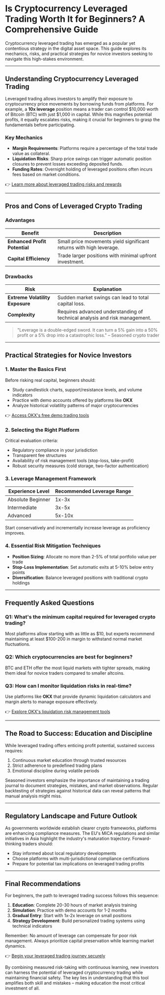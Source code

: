 # Is Cryptocurrency Leveraged Trading Worth It for Beginners? A Comprehensive Guide  

Cryptocurrency leveraged trading has emerged as a popular yet contentious strategy in the digital asset space. This guide explores its mechanics, risks, and practical strategies for novice investors seeking to navigate this high-stakes environment.  

---

## Understanding Cryptocurrency Leveraged Trading  

Leveraged trading allows investors to amplify their exposure to cryptocurrency price movements by borrowing funds from platforms. For example, a **10x leverage** position means a trader can control $10,000 worth of Bitcoin (BTC) with just $1,000 in capital. While this magnifies potential profits, it equally escalates risks, making it crucial for beginners to grasp the fundamentals before participating.  

### Key Mechanics  
- **Margin Requirements**: Platforms require a percentage of the total trade value as collateral.  
- **Liquidation Risks**: Sharp price swings can trigger automatic position closures to prevent losses exceeding deposited funds.  
- **Funding Rates**: Overnight holding of leveraged positions often incurs fees based on market conditions.  

👉 [Learn more about leveraged trading risks and rewards](https://bit.ly/okx-bonus)  

---

## Pros and Cons of Leveraged Crypto Trading  

### Advantages  
| Benefit | Description |  
|---------|-------------|  
| **Enhanced Profit Potential** | Small price movements yield significant returns with high leverage. |  
| **Capital Efficiency** | Trade larger positions with minimal upfront investment. |  

### Drawbacks  
| Risk | Explanation |  
|------|-------------|  
| **Extreme Volatility Exposure** | Sudden market swings can lead to total capital loss. |  
| **Complexity** | Requires advanced understanding of technical analysis and risk management. |  

> "Leverage is a double-edged sword. It can turn a 5% gain into a 50% profit or a 5% drop into a catastrophic loss." – Seasoned crypto trader  

---

## Practical Strategies for Novice Investors  

### 1. Master the Basics First  
Before risking real capital, beginners should:  
- Study candlestick charts, support/resistance levels, and volume indicators  
- Practice with demo accounts offered by platforms like **OKX**  
- Analyze historical volatility patterns of major cryptocurrencies  

👉 [Access OKX's free demo trading tools](https://bit.ly/okx-bonus)  

### 2. Selecting the Right Platform  
Critical evaluation criteria:  
- Regulatory compliance in your jurisdiction  
- Transparent fee structures  
- Availability of risk management tools (stop-loss, take-profit)  
- Robust security measures (cold storage, two-factor authentication)  

### 3. Leverage Management Framework  
| Experience Level | Recommended Leverage Range |  
|------------------|----------------------------|  
| Absolute Beginner | 1x-3x |  
| Intermediate | 3x-5x |  
| Advanced | 5x-10x |  

Start conservatively and incrementally increase leverage as proficiency improves.  

### 4. Essential Risk Mitigation Techniques  
- **Position Sizing**: Allocate no more than 2-5% of total portfolio value per trade  
- **Stop-Loss Implementation**: Set automatic exits at 5-10% below entry points  
- **Diversification**: Balance leveraged positions with traditional crypto holdings  

---

## Frequently Asked Questions  

### Q1: What's the minimum capital required for leveraged crypto trading?  
Most platforms allow starting with as little as $10, but experts recommend maintaining at least $100-200 in margin to withstand normal market fluctuations.  

### Q2: Which cryptocurrencies are best for beginners?  
BTC and ETH offer the most liquid markets with tighter spreads, making them ideal for novice traders compared to smaller altcoins.  

### Q3: How can I monitor liquidation risks in real-time?  
Use platforms like **OKX** that provide dynamic liquidation calculators and margin alerts to manage exposure effectively.  

👉 [Explore OKX's liquidation risk management tools](https://bit.ly/okx-bonus)  

---

## The Road to Success: Education and Discipline  

While leveraged trading offers enticing profit potential, sustained success requires:  
1. Continuous market education through trusted resources  
2. Strict adherence to predefined trading plans  
3. Emotional discipline during volatile periods  

Seasoned investors emphasize the importance of maintaining a trading journal to document strategies, mistakes, and market observations. Regular backtesting of strategies against historical data can reveal patterns that manual analysis might miss.  

---

## Regulatory Landscape and Future Outlook  

As governments worldwide establish clearer crypto frameworks, platforms are enhancing compliance measures. The EU's MiCA regulations and similar initiatives in Asia highlight the industry's maturation trajectory. Forward-thinking traders should:  
- Stay informed about local regulatory developments  
- Choose platforms with multi-jurisdictional compliance certifications  
- Prepare for potential tax implications on leveraged trading profits  

---

## Final Recommendations  

For beginners, the path to leveraged trading success follows this sequence:  
1. **Education**: Complete 20-30 hours of market analysis training  
2. **Simulation**: Practice with demo accounts for 1-2 months  
3. **Gradual Entry**: Start with 1x-2x leverage on small positions  
4. **Strategy Development**: Build personalized trading systems using technical indicators  

Remember: No amount of leverage can compensate for poor risk management. Always prioritize capital preservation while learning market dynamics.  

👉 [Begin your leveraged trading journey securely](https://bit.ly/okx-bonus)  

By combining measured risk-taking with continuous learning, new investors can harness the potential of leveraged cryptocurrency trading while maintaining financial safety. The key lies in understanding that this tool amplifies both skill and mistakes – making education the most critical investment of all.